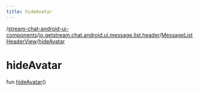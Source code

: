 ```yaml
---
title: hideAvatar
---
```

/[stream-chat-android-ui-components](../../index.md)/[io.getstream.chat.android.ui.message.list.header](../index.md)/[MessageListHeaderView](index.md)/[hideAvatar](hideAvatar.md)  
  
  
  
# hideAvatar  
fun [hideAvatar](hideAvatar.md)()
